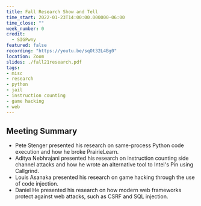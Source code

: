 ```yaml
---
title: Fall Research Show and Tell
time_start: 2022-01-23T14:00:00.000000-06:00
time_close: ""
week_number: 0
credit:
  - SIGPwny
featured: false
recording: "https://youtu.be/sqOt32L4Bg0"
location: Zoom
slides: ./fall21research.pdf
tags:
- misc
- research
- python
- jail
- instruction counting
- game hacking
- web
---
```

## Meeting Summary
- Pete Stenger presented his research on same-process Python code execution and how he broke PrairieLearn.
- Aditya Nebhrajani presented his research on instruction counting side channel attacks and how he wrote an alternative tool to Intel's Pin using Callgrind.
- Louis Asanaka presented his research on game hacking through the use of code injection.
- Daniel He presented his research on how modern web frameworks protect against web attacks, such as CSRF and SQL injection.